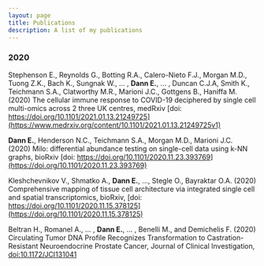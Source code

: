 ```yaml
---
layout: page
title: Publications
description: A list of my publications
---
```


### 2020

Stephenson E., Reynolds G., Botting R.A., Calero-Nieto F.J., Morgan M.D., Tuong Z.K., Bach K., Sungnak W., ... , **Dann E.**, ... , Duncan C.J.A, Smith K., Teichmann S.A., Clatworthy M.R., Marioni J.C., Gottgens B., Haniffa M. (2020) The cellular immune response to COVID-19 deciphered by single cell multi-omics across
2 three UK centres, medRxiv [doi: https://doi.org/10.1101/2021.01.13.21249725](https://www.medrxiv.org/content/10.1101/2021.01.13.21249725v1)

**Dann E.**, Henderson N.C., Teichmann S.A., Morgan M.D., Marioni J.C. (2020) Milo: differential abundance testing on single-cell data using k-NN graphs, bioRxiv [doi: https://doi.org/10.1101/2020.11.23.393769](https://doi.org/10.1101/2020.11.23.393769)

Kleshchevnikov V., Shmatko A., **Dann E.**, ..., Stegle O.,  Bayraktar O.A. (2020) Comprehensive mapping of tissue cell architecture via integrated single cell and spatial transcriptomics, bioRxiv, [doi: https://doi.org/10.1101/2020.11.15.378125](https://doi.org/10.1101/2020.11.15.378125)

Beltran H., Romanel A., ... , **Dann E.**, ... , Benelli M., and Demichelis F. (2020) Circulating Tumor DNA Profile Recognizes Transformation to Castration-Resistant Neuroendocrine Prostate Cancer, Journal of Clinical Investigation, [doi:10.1172/JCI131041](https://www.jci.org/articles/view/131041)


